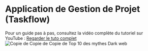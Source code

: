 
# Application de Gestion de Projet (Taskflow)

Pour un guide pas à pas, consultez la vidéo complète du tutoriel sur YouTube :
[Regarder le tuto complet]()
![Copie de Copie de Copie de Top 10 des mythes Dark web](https://github.com/user-attachments/assets/395965da-a366-4b0c-af59-397c930b5ebe)


